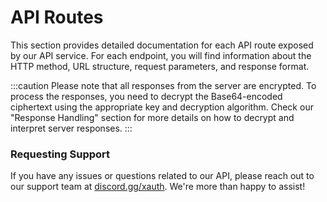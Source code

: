 # API Routes

This section provides detailed documentation for each API route exposed by our API service. For each endpoint, you will find information about the HTTP method, URL structure, request parameters, and response format.


:::caution
Please note that all responses from the server are encrypted. To process the responses, you need to decrypt the Base64-encoded ciphertext using the appropriate key and decryption algorithm. Check our "Response Handling" section for more details on how to decrypt and interpret server responses.
:::


### Requesting Support
If you have any issues or questions related to our API, please reach out to our support team at [discord.gg/xauth](https://discord.gg/xauth). We're more than happy to assist!

